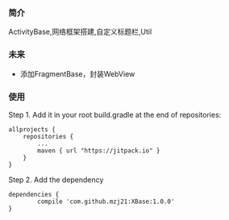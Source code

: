 ### 简介
ActivityBase,网络框架搭建,自定义标题栏,Util

### 未来
- 添加FragmentBase，封装WebView
### 使用
Step 1. Add it in your root build.gradle at the end of repositories:
```
allprojects {
	repositories {
		...
		maven { url "https://jitpack.io" }
	}
}
```

Step 2. Add the dependency
```
dependencies {
	    compile 'com.github.mzj21:XBase:1.0.0'
}
```
